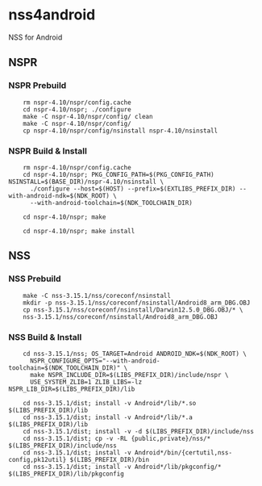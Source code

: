 nss4android
===========

NSS for Android

## NSPR ###

### NSPR Prebuild  ###

        rm nspr-4.10/nspr/config.cache
        cd nspr-4.10/nspr; ./configure
        make -C nspr-4.10/nspr/config/ clean
        make -C nspr-4.10/nspr/config/
        cp nspr-4.10/nspr/config/nsinstall nspr-4.10/nsinstall

### NSPR Build & Install ###

        rm nspr-4.10/nspr/config.cache
        cd nspr-4.10/nspr; PKG_CONFIG_PATH=$(PKG_CONFIG_PATH) NSINSTALL=$(BASE_DIR)/nspr-4.10/nsinstall \
          ./configure --host=$(HOST) --prefix=$(EXTLIBS_PREFIX_DIR) --with-android-ndk=$(NDK_ROOT) \
          --with-android-toolchain=$(NDK_TOOLCHAIN_DIR)

        cd nspr-4.10/nspr; make

        cd nspr-4.10/nspr; make install

## NSS ##

### NSS Prebuild ###

        make -C nss-3.15.1/nss/coreconf/nsinstall
        mkdir -p nss-3.15.1/nss/coreconf/nsinstall/Android8_arm_DBG.OBJ
        cp nss-3.15.1/nss/coreconf/nsinstall/Darwin12.5.0_DBG.OBJ/* \
        nss-3.15.1/nss/coreconf/nsinstall/Android8_arm_DBG.OBJ


### NSS Build & Install ###

        cd nss-3.15.1/nss; OS_TARGET=Android ANDROID_NDK=$(NDK_ROOT) \
          NSPR_CONFIGURE_OPTS="--with-android-toolchain=$(NDK_TOOLCHAIN_DIR)" \
          make NSPR_INCLUDE_DIR=$(LIBS_PREFIX_DIR)/include/nspr \
          USE_SYSTEM_ZLIB=1 ZLIB_LIBS=-lz NSPR_LIB_DIR=$(LIBS_PREFIX_DIR)/lib

        cd nss-3.15.1/dist; install -v Android*/lib/*.so $(LIBS_PREFIX_DIR)/lib
        cd nss-3.15.1/dist; install -v Android*/lib/*.a $(LIBS_PREFIX_DIR)/lib
        cd nss-3.15.1/dist; install -v -d $(LIBS_PREFIX_DIR)/include/nss
        cd nss-3.15.1/dist; cp -v -RL {public,private}/nss/* $(LIBS_PREFIX_DIR)/include/nss
        cd nss-3.15.1/dist; install -v Android*/bin/{certutil,nss-config,pk12util} $(LIBS_PREFIX_DIR)/bin
        cd nss-3.15.1/dist; install -v Android*/lib/pkgconfig/* $(LIBS_PREFIX_DIR)/lib/pkgconfig
